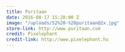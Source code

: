 ```yaml
---
title: Puritaan
date: 2016-08-17 15:28:00 Z
image: "/uploads/52%20-%20puritaan@2x.jpg"
store-link: http://www.puritaan.com
credit: Pixelephant
credit-link: http://www.pixelephant.hu
---
```


